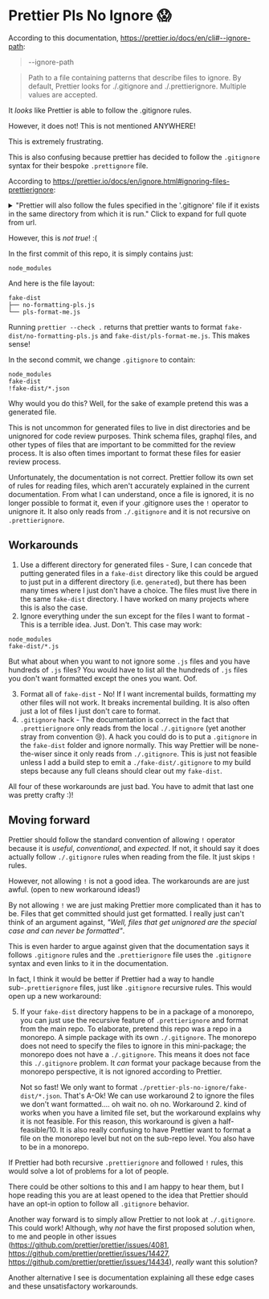 # Prettier Pls No Ignore 😱

According to this documentation, https://prettier.io/docs/en/cli#--ignore-path:

> --ignore-path

> Path to a file containing patterns that describe files to ignore. By default, Prettier looks for ./.gitignore and ./.prettierignore.
> Multiple values are accepted.

It _looks_ like Prettier is able to follow the .gitignore rules.

However, it does not! This is not mentioned ANYWHERE!

This is extremely frustrating.

This is also confusing because prettier has decided to follow the `.gitignore` syntax for their bespoke `.prettignore` file.

According to https://prettier.io/docs/en/ignore.html#ignoring-files-prettierignore:

<details>
<summary>"Prettier will also follow the fules specified in the '.gitignore' file if it exists in the same directory from which it is run." Click to expand for full quote from url.</summary>

> Ignoring Files: .prettierignore
>
> To exclude files from formatting, create a .prettierignore file in the root of your project. .prettierignore uses gitignore syntax.
>
> Example:
>
> # Ignore artifacts:
>
> build
> coverage
>
> # Ignore all HTML files:
>
> \*_/_.html
>
> It’s recommended to have a .prettierignore in your project! This way you can run prettier --write . to make sure that everything is formatted (without mangling files you don’t want, or choking on generated files). And – your editor will know which files not to format!
>
> By default prettier ignores files in version control systems directories (".git", ".sl", ".svn" and ".hg") and node_modules (unless the --with-node-modules CLI option is specified). Prettier will also follow rules specified in the ".gitignore" file if it exists in the same directory from which it is run.
>
> So by default it will be
>
> **/.git
> **/.svn
> **/.hg
> **/node_modules
>
> and
>
> **/.git
> **/.svn
> \*\*/.hg
>
> if --with-node-modules CLI option provided
>
> (See also the --ignore-path CLI option.)

</details>

However, this is _not true_! :(

In the first commit of this repo, it is simply contains just:

```
node_modules
```

And here is the file layout:

```
fake-dist
├── no-formatting-pls.js
└── pls-format-me.js
```

Running `prettier --check .` returns that prettier wants to format `fake-dist/no-formatting-pls.js` and `fake-dist/pls-format-me.js`. This makes sense!

In the second commit, we change `.gitignore` to contain:

```
node_modules
fake-dist
!fake-dist/*.json
```

Why would you do this? Well, for the sake of example pretend this was a generated file.

This is not uncommon for generated files to live in dist directories and be unignored for code review purposes. Think schema files, graphql files, and other types of files that are important to be committed for the review process. It is also often times important to format these files for easier review process.

Unfortunately, the documentation is not correct. Prettier follow its own set of rules for reading files, which aren't accurately explained in the current documentation. From what I can understand, once a file is ignored, it is no longer possible to format it, even if your .gitignore uses the `!` operator to unignore it. It also only reads from `./.gitignore` and it is not recursive on `.prettierignore`.

## Workarounds

1. Use a different directory for generated files - Sure, I can concede that putting generated files in a `fake-dist` directory like this could be argued to just put in a different directory (i.e. `generated`), but there has been many times where I just don't have a choice. The files must live there in the same `fake-dist` directory. I have worked on many projects where this is also the case.
2. Ignore everything under the sun except for the files I want to format - This is a terrible idea. Just. Don't. This case may work:

```
node_modules
fake-dist/*.js
```

But what about when you want to not ignore some `.js` files and you have hundreds of `.js` files? You would have to list all the hundreds of `.js` files you don't want formatted except the ones you want. Oof.

3. Format all of `fake-dist` - No! If I want incremental builds, formatting my other files will not work. It breaks incremental building. It is also often just a lot of files I just don't care to format.
4. `.gitignore` hack - The documentation is correct in the fact that `.prettierignore` only reads from the local `./.gitignore` (yet another stray from convention 😢). A hack you could do is to put a `.gitignore` in the `fake-dist` folder and ignore normally. This way Prettier will be none-the-wiser since it only reads from `./.gitignore`. This is just not feasible unless I add a build step to emit a `./fake-dist/.gitignore` to my build steps because any full cleans should clear out my `fake-dist`.

All four of these workarounds are just bad. You have to admit that last one was pretty crafty :)!

## Moving forward

Prettier should follow the standard convention of allowing `!` operator because it is _useful_, _conventional_, and _expected_. If not, it should say it does actually follow `./.gitignore` rules when reading from the file. It just skips `!` rules.

However, not allowing `!` is not a good idea. The workarounds are are just awful. (open to new workaround ideas!)

By not allowing `!` we are just making Prettier more complicated than it has to be. Files that get committed should just get formatted. I really just can't think of an argument against, _"Well, files that get unignored are the special case and can never be formatted"_.

This is even harder to argue against given that the documentation says it follows `.gitignore` rules and the `.prettierignore` file uses the `.gitignore` syntax and even links to it in the documentation.

In fact, I think it would be better if Prettier had a way to handle sub-`.prettierignore` files, just like `.gitignore` recursive rules. This would open up a new workaround:

5. If your `fake-dist` directory happens to be in a package of a monorepo, you can just use the recursive feature of `.prettierignore` and format from the main repo. To elaborate, pretend this repo was a repo in a monorepo. A simple package with its own `./.gitignore`. The monorepo does not need to specify the files to ignore in this mini-package; the monorepo does not have a `./.gitignore`. This means it does not face this `./.gitignore` problem. It _can_ format your package because from the monorepo perspective, it is not ignored according to Prettier.

   Not so fast! We only want to format `./prettier-pls-no-ignore/fake-dist/*.json`. That's A-Ok! We can use workaround 2 to ignore the files we don't want formatted.... oh wait no. oh no. Workaround 2. kind of works when you have a limited file set, but the workaround explains why it is not feasible. For this reason, this workaround is given a half-feasible/10. It is also really confusing to have Prettier want to format a file on the monorepo level but not on the sub-repo level. You also have to be in a monorepo.

If Prettier had both recursive `.prettierignore` and followed `!` rules, this would solve a lot of problems for a lot of people.

There could be other soltions to this and I am happy to hear them, but I hope reading this you are at least opened to the idea that Prettier should have an opt-in option to follow all `.gitignore` behavior.

Another way forward is to simply allow Prettier to not look at `./.gitignore`. This could work! Although, why _not_ have the first proposed solution when, to me and people in other issues (https://github.com/prettier/prettier/issues/4081, https://github.com/prettier/prettier/issues/14427, https://github.com/prettier/prettier/issues/14434), _really_ want this solution?

Another alternative I see is documentation explaining all these edge cases and these unsatisfactory workarounds.
